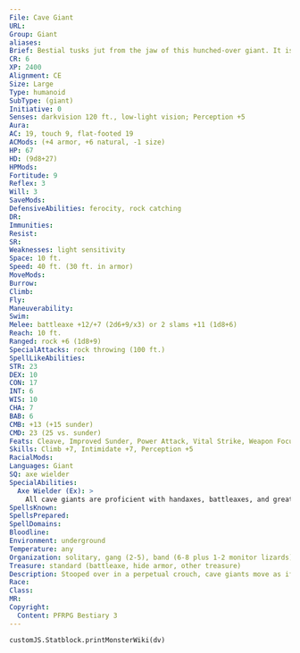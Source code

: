 ```yaml
---
File: Cave Giant
URL: 
Group: Giant
aliases: 
Brief: Bestial tusks jut from the jaw of this hunched-over giant. It is clad in armor patched together from the bones of past victims.
CR: 6
XP: 2400
Alignment: CE
Size: Large
Type: humanoid
SubType: (giant)
Initiative: 0
Senses: darkvision 120 ft., low-light vision; Perception +5
Aura: 
AC: 19, touch 9, flat-footed 19
ACMods: (+4 armor, +6 natural, -1 size)
HP: 67
HD: (9d8+27)
HPMods: 
Fortitude: 9
Reflex: 3
Will: 3
SaveMods: 
DefensiveAbilities: ferocity, rock catching
DR: 
Immunities: 
Resist: 
SR: 
Weaknesses: light sensitivity
Space: 10 ft.
Speed: 40 ft. (30 ft. in armor)
MoveMods: 
Burrow: 
Climb: 
Fly: 
Maneuverability: 
Swim: 
Melee: battleaxe +12/+7 (2d6+9/x3) or 2 slams +11 (1d8+6)
Reach: 10 ft.
Ranged: rock +6 (1d8+9)
SpecialAttacks: rock throwing (100 ft.)
SpellLikeAbilities: 
STR: 23
DEX: 10
CON: 17
INT: 6
WIS: 10
CHA: 7
BAB: 6
CMB: +13 (+15 sunder)
CMD: 23 (25 vs. sunder)
Feats: Cleave, Improved Sunder, Power Attack, Vital Strike, Weapon Focus (battleaxe)
Skills: Climb +7, Intimidate +7, Perception +5
RacialMods: 
Languages: Giant
SQ: axe wielder
SpecialAbilities:
  Axe Wielder (Ex): >
    All cave giants are proficient with handaxes, battleaxes, and greataxes.
SpellsKnown: 
SpellsPrepared: 
SpellDomains: 
Bloodline: 
Environment: underground
Temperature: any
Organization: solitary, gang (2-5), band (6-8 plus 1-2 monitor lizards), raiding party (9-12 plus 1-4 monitor lizards), or tribe (13-20 plus 30% noncombatants, plus 1 barbarian, fighter, or ranger chief of 3rd-5th level; 2-9 monitor lizards; 1-4 giant frilled lizards; and 10-15 dwarf, orc, or troglodyte slaves)
Treasure: standard (battleaxe, hide armor, other treasure)
Description: Stooped over in a perpetual crouch, cave giants move as if they had never mastered walking  erect. Their faces mix the worst features of ogre and feral orc. The largest would measure 10 feet in height if they ever stood straight. The typical cave giant weighs 1,000 pounds. Though few survive past 60 years, cave giants can live as long as 150 years.  While they prove remarkably adept with axes of all varieties, cave giants lack the patience to work metal. What metal a cave giant possesses was likely stolen from other giants or worked by enslaved subterranean smiths.  Slaves such as dwarves, orcs, and troglodytes do most of the labor in cave giant settlements. Poor treatment and the need for meat keep slave populations small and ever-rotating. New slaves are brought in whenever raiding parties remember to reign in their blood lust. Any prisoners who fail to submit to their new masters find themselves served on the dinner table or tossed screaming into the giant's cave lizard pens.  Giant lizards of all types serve as both guard beasts and sport for the cave giants. Giant frilled lizards are rarely pets, as most cave giants opt to keep less dangerous monitor lizards instead. Kept in check only by fear and brutal beatings, such pets turn on their handlers at the first sign of weakness. At feeding time, live captives are tossed into the pens, a festive event filled with boisterous cheers and spirited betting.
Race: 
Class: 
MR: 
Copyright:
  Content: PFRPG Bestiary 3
---
```

```dataviewjs
customJS.Statblock.printMonsterWiki(dv)
```
